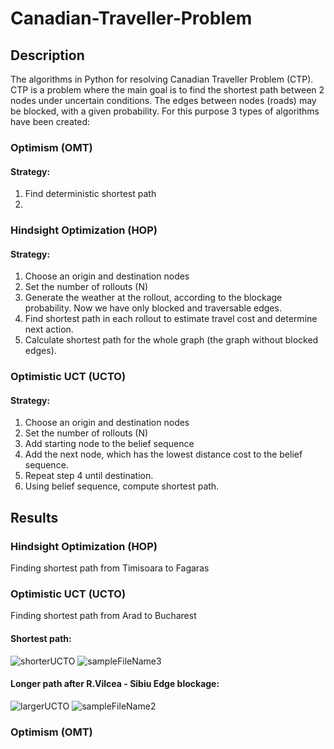 # Canadian-Traveller-Problem
## Description
The algorithms in Python for resolving Canadian Traveller Problem (CTP). CTP is a problem where the main goal is to find the shortest path between 2 nodes under uncertain conditions. The edges between nodes (roads) may be blocked, with a given probability. For this purpose 3 types of algorithms have been created:
### Optimism (OMT)

#### Strategy:
1. Find deterministic shortest path
2. 
### Hindsight Optimization (HOP)

#### Strategy:
1. Choose an origin and destination nodes
2. Set the number of rollouts (N)
3. Generate the weather at the rollout, according to the blockage probability. Now we have only blocked and traversable edges.
4. Find shortest path in each rollout to estimate travel cost and determine next action.
5. Calculate shortest path for the whole graph (the graph without blocked edges).

### Optimistic UCT (UCTO)

#### Strategy:
1. Choose an origin and destination nodes
2. Set the number of rollouts (N)
3. Add starting node to the belief sequence
4. Add the next node, which has the lowest distance cost to the belief sequence.
5. Repeat step 4 until destination.
6. Using belief sequence, compute shortest path.

## Results
### Hindsight Optimization (HOP)
Finding shortest path from Timisoara to Fagaras
### Optimistic UCT (UCTO)
Finding shortest path from Arad to Bucharest
#### Shortest path:
![shorterUCTO](https://user-images.githubusercontent.com/44844566/196765384-3477c6c9-6c07-4542-b447-ad25dd5b2e20.PNG)
![sampleFileName3](https://user-images.githubusercontent.com/44844566/196765382-89bd4ad9-9cd6-4818-8317-07705caf8ed6.png)
#### Longer path after R.Vilcea - Sibiu Edge blockage:
![largerUCTO](https://user-images.githubusercontent.com/44844566/196765387-94c54114-b33f-42ad-8e18-2db322992511.PNG)
![sampleFileName2](https://user-images.githubusercontent.com/44844566/196765377-57ac0297-e702-435d-9ac0-cd06613ad9c8.png)
### Optimism (OMT)
